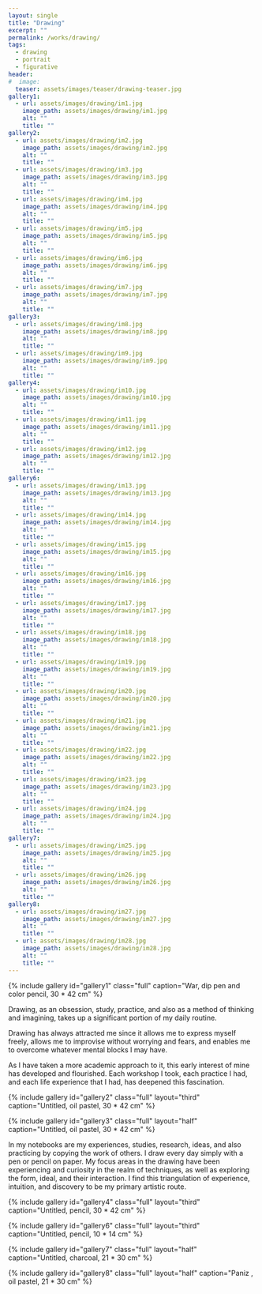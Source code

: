 ```yaml
---
layout: single
title: "Drawing"
excerpt: ""
permalink: /works/drawing/
tags:
  - drawing
  - portrait
  - figurative
header:
#  image: 
  teaser: assets/images/teaser/drawing-teaser.jpg
gallery1:
  - url: assets/images/drawing/im1.jpg
    image_path: assets/images/drawing/im1.jpg
    alt: ""
    title: ""
gallery2:
  - url: assets/images/drawing/im2.jpg
    image_path: assets/images/drawing/im2.jpg
    alt: ""
    title: ""
  - url: assets/images/drawing/im3.jpg
    image_path: assets/images/drawing/im3.jpg
    alt: ""
    title: ""
  - url: assets/images/drawing/im4.jpg
    image_path: assets/images/drawing/im4.jpg
    alt: ""
    title: ""
  - url: assets/images/drawing/im5.jpg
    image_path: assets/images/drawing/im5.jpg
    alt: ""
    title: ""
  - url: assets/images/drawing/im6.jpg
    image_path: assets/images/drawing/im6.jpg
    alt: ""
    title: ""
  - url: assets/images/drawing/im7.jpg
    image_path: assets/images/drawing/im7.jpg
    alt: ""
    title: ""	
gallery3:
  - url: assets/images/drawing/im8.jpg
    image_path: assets/images/drawing/im8.jpg
    alt: ""
    title: ""
  - url: assets/images/drawing/im9.jpg
    image_path: assets/images/drawing/im9.jpg
    alt: ""
    title: ""
gallery4:
  - url: assets/images/drawing/im10.jpg
    image_path: assets/images/drawing/im10.jpg
    alt: ""
    title: ""
  - url: assets/images/drawing/im11.jpg
    image_path: assets/images/drawing/im11.jpg
    alt: ""
    title: ""
  - url: assets/images/drawing/im12.jpg
    image_path: assets/images/drawing/im12.jpg
    alt: ""
    title: ""
gallery6:
  - url: assets/images/drawing/im13.jpg
    image_path: assets/images/drawing/im13.jpg
    alt: ""
    title: ""
  - url: assets/images/drawing/im14.jpg
    image_path: assets/images/drawing/im14.jpg
    alt: ""
    title: ""
  - url: assets/images/drawing/im15.jpg
    image_path: assets/images/drawing/im15.jpg
    alt: ""
    title: ""
  - url: assets/images/drawing/im16.jpg
    image_path: assets/images/drawing/im16.jpg
    alt: ""
    title: ""
  - url: assets/images/drawing/im17.jpg
    image_path: assets/images/drawing/im17.jpg
    alt: ""
    title: ""
  - url: assets/images/drawing/im18.jpg
    image_path: assets/images/drawing/im18.jpg
    alt: ""
    title: ""
  - url: assets/images/drawing/im19.jpg
    image_path: assets/images/drawing/im19.jpg
    alt: ""
    title: ""
  - url: assets/images/drawing/im20.jpg
    image_path: assets/images/drawing/im20.jpg
    alt: ""
    title: ""
  - url: assets/images/drawing/im21.jpg
    image_path: assets/images/drawing/im21.jpg
    alt: ""
    title: ""
  - url: assets/images/drawing/im22.jpg
    image_path: assets/images/drawing/im22.jpg
    alt: ""
    title: ""
  - url: assets/images/drawing/im23.jpg
    image_path: assets/images/drawing/im23.jpg
    alt: ""
    title: ""
  - url: assets/images/drawing/im24.jpg
    image_path: assets/images/drawing/im24.jpg
    alt: ""
    title: ""
gallery7:
  - url: assets/images/drawing/im25.jpg
    image_path: assets/images/drawing/im25.jpg
    alt: ""
    title: ""
  - url: assets/images/drawing/im26.jpg
    image_path: assets/images/drawing/im26.jpg
    alt: ""
    title: ""
gallery8:
  - url: assets/images/drawing/im27.jpg
    image_path: assets/images/drawing/im27.jpg
    alt: ""
    title: ""
  - url: assets/images/drawing/im28.jpg
    image_path: assets/images/drawing/im28.jpg
    alt: ""
    title: ""
---
```


{% include gallery id="gallery1" class="full" caption="War, dip pen and color pencil, 30 * 42 cm" %}


Drawing, as an obsession, study, practice, and also as a method of thinking and imagining, takes up a significant portion of my daily routine.

Drawing has always attracted me since it allows me to express myself freely, allows me to improvise without worrying and fears, and enables me to overcome whatever mental blocks I may have. 

As I have taken a more academic approach to it, this early interest of mine has developed and flourished. Each workshop I took, each practice I had, and each life experience that I had, has deepened this fascination.

{% include gallery id="gallery2" class="full" layout="third" caption="Untitled, oil pastel, 30 * 42 cm" %}

{% include gallery id="gallery3" class="full" layout="half" caption="Untitled, oil pastel, 30 * 42 cm" %}

In my notebooks are my experiences, studies, research, ideas, and also practicing by copying the work of others. I draw every day simply with a pen or pencil on paper. My focus areas in the drawing have been experiencing and curiosity in the realm of techniques, as well as exploring the form, ideal, and their interaction. I find this triangulation of experience, intuition, and discovery to be my primary artistic route.

{% include gallery id="gallery4" class="full" layout="third" caption="Untitled, pencil, 30 * 42 cm" %}

{% include gallery id="gallery6" class="full" layout="third" caption="Untitled, pencil, 10 * 14 cm" %}

{% include gallery id="gallery7" class="full" layout="half" caption="Untitled, charcoal, 21 * 30 cm" %}

{% include gallery id="gallery8" class="full" layout="half" caption="Paniz , oil pastel, 21 * 30 cm" %}